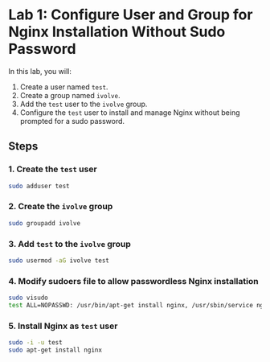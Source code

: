 # Lab 1: Configure User and Group for Nginx Installation Without Sudo Password

In this lab, you will:
1. Create a user named `test`.
2. Create a group named `ivolve`.
3. Add the `test` user to the `ivolve` group.
4. Configure the `test` user to install and manage Nginx without being prompted for a sudo password.

## Steps

### 1. Create the `test` user
```bash
sudo adduser test
```

### 2. Create the `ivolve` group
```bash
sudo groupadd ivolve
```

### 3. Add `test` to the `ivolve` group
```bash
sudo usermod -aG ivolve test
```

### 4. Modify sudoers file to allow passwordless Nginx installation
```bash
sudo visudo
test ALL=NOPASSWD: /usr/bin/apt-get install nginx, /usr/sbin/service nginx *
```

### 5. Install Nginx as `test` user
```bash
sudo -i -u test
sudo apt-get install nginx
```
